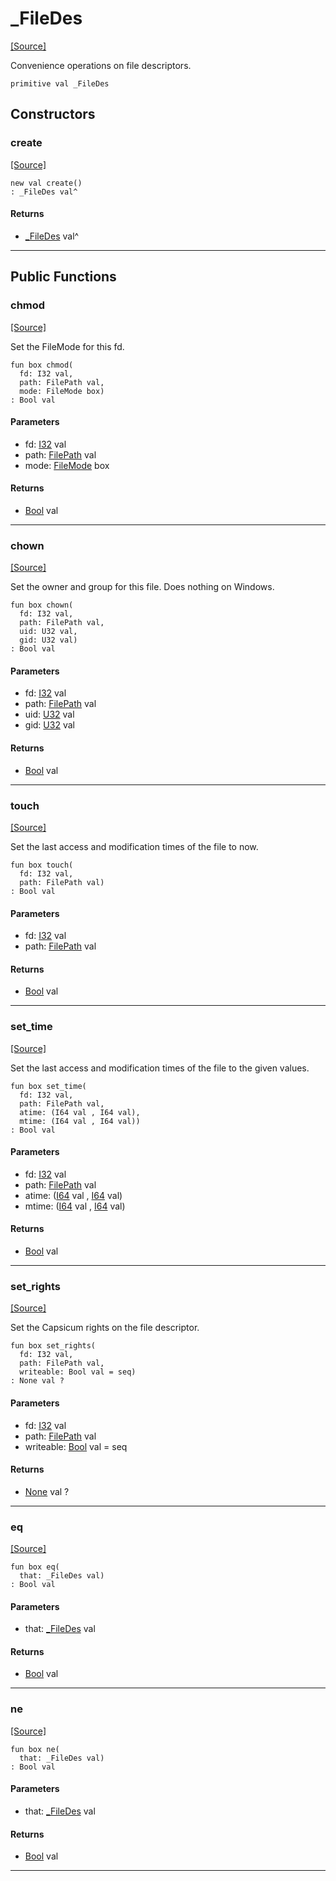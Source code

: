 # _FileDes
<span class="source-link">[[Source]](src/files/_file_des.md#L4)</span>

Convenience operations on file descriptors.


```pony
primitive val _FileDes
```

## Constructors

### create
<span class="source-link">[[Source]](src/files/_file_des.md#L4)</span>


```pony
new val create()
: _FileDes val^
```

#### Returns

* [_FileDes](files-_FileDes.md) val^

---

## Public Functions

### chmod
<span class="source-link">[[Source]](src/files/_file_des.md#L8)</span>


Set the FileMode for this fd.


```pony
fun box chmod(
  fd: I32 val,
  path: FilePath val,
  mode: FileMode box)
: Bool val
```
#### Parameters

*   fd: [I32](builtin-I32.md) val
*   path: [FilePath](files-FilePath.md) val
*   mode: [FileMode](files-FileMode.md) box

#### Returns

* [Bool](builtin-Bool.md) val

---

### chown
<span class="source-link">[[Source]](src/files/_file_des.md#L22)</span>


Set the owner and group for this file. Does nothing on Windows.


```pony
fun box chown(
  fd: I32 val,
  path: FilePath val,
  uid: U32 val,
  gid: U32 val)
: Bool val
```
#### Parameters

*   fd: [I32](builtin-I32.md) val
*   path: [FilePath](files-FilePath.md) val
*   uid: [U32](builtin-U32.md) val
*   gid: [U32](builtin-U32.md) val

#### Returns

* [Bool](builtin-Bool.md) val

---

### touch
<span class="source-link">[[Source]](src/files/_file_des.md#L36)</span>


Set the last access and modification times of the file to now.


```pony
fun box touch(
  fd: I32 val,
  path: FilePath val)
: Bool val
```
#### Parameters

*   fd: [I32](builtin-I32.md) val
*   path: [FilePath](files-FilePath.md) val

#### Returns

* [Bool](builtin-Bool.md) val

---

### set_time
<span class="source-link">[[Source]](src/files/_file_des.md#L42)</span>


Set the last access and modification times of the file to the given values.


```pony
fun box set_time(
  fd: I32 val,
  path: FilePath val,
  atime: (I64 val , I64 val),
  mtime: (I64 val , I64 val))
: Bool val
```
#### Parameters

*   fd: [I32](builtin-I32.md) val
*   path: [FilePath](files-FilePath.md) val
*   atime: ([I64](builtin-I64.md) val , [I64](builtin-I64.md) val)
*   mtime: ([I64](builtin-I64.md) val , [I64](builtin-I64.md) val)

#### Returns

* [Bool](builtin-Bool.md) val

---

### set_rights
<span class="source-link">[[Source]](src/files/_file_des.md#L65)</span>


Set the Capsicum rights on the file descriptor.


```pony
fun box set_rights(
  fd: I32 val,
  path: FilePath val,
  writeable: Bool val = seq)
: None val ?
```
#### Parameters

*   fd: [I32](builtin-I32.md) val
*   path: [FilePath](files-FilePath.md) val
*   writeable: [Bool](builtin-Bool.md) val = seq

#### Returns

* [None](builtin-None.md) val ?

---

### eq
<span class="source-link">[[Source]](src/files/_file_des.md#L8)</span>


```pony
fun box eq(
  that: _FileDes val)
: Bool val
```
#### Parameters

*   that: [_FileDes](files-_FileDes.md) val

#### Returns

* [Bool](builtin-Bool.md) val

---

### ne
<span class="source-link">[[Source]](src/files/_file_des.md#L8)</span>


```pony
fun box ne(
  that: _FileDes val)
: Bool val
```
#### Parameters

*   that: [_FileDes](files-_FileDes.md) val

#### Returns

* [Bool](builtin-Bool.md) val

---

